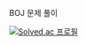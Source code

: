 <p>BOJ 문제 풀이</p>

[![Solved.ac
프로필](http://mazassumnida.wtf/api/v2/generate_badge?boj=1996yyk)](https://solved.ac/1996yyk)
